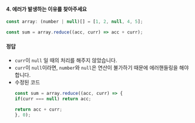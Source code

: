 #### 4. 에러가 발생하는 이유를 찾아주세요

```javascript
const array: (number | null)[] = [1, 2, null, 4, 5];

const sum = array.reduce((acc, curr) => acc + curr); 
```

#### 정답
- `curr`이 `null` 일 때의 처리를 해주지 않았습니다.
- `curr`이 `null`이라면, `number`와 `null`은 연산이 불가하기 때문에 에러핸들링을 해야 합니다.
- 수정된 코드 
    ```javascript
    const sum = array.reduce((acc, curr) => {
    if(curr === null) return acc;
  
    return acc + curr;
    }, 0);
    ```